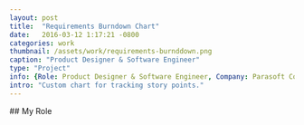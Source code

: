 ```yaml
---
layout: post
title:  "Requirements Burndown Chart"
date:   2016-03-12 1:17:21 -0800
categories: work
thumbnail: /assets/work/requirements-burnddown.png
caption: "Product Designer & Software Engineer"
type: "Project"
info: {Role: Product Designer & Software Engineer, Company: Parasoft Corp., Date: 2012 - Present, Technologies: 'JavaScript, D3.js, AJAX'}
intro: "Custom chart for tracking story points."
---
```



<div class="full-bleed-white" markdown="1">
<div class="wrapper" markdown="1">
## My Role

</div>
</div>

